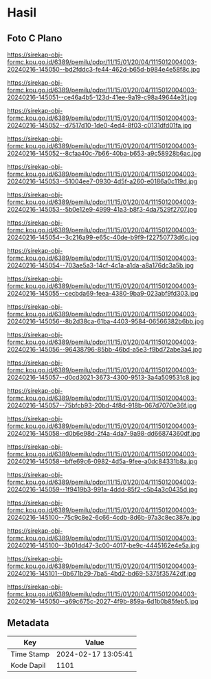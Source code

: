 # Hasil

## Foto C Plano

https://sirekap-obj-formc.kpu.go.id/6389/pemilu/pdpr/11/15/01/20/04/1115012004003-20240216-145050--bd2fddc3-fe44-462d-b65d-b984e4e58f8c.jpg

https://sirekap-obj-formc.kpu.go.id/6389/pemilu/pdpr/11/15/01/20/04/1115012004003-20240216-145051--ce46a4b5-123d-41ee-9a19-c98a49644e3f.jpg

https://sirekap-obj-formc.kpu.go.id/6389/pemilu/pdpr/11/15/01/20/04/1115012004003-20240216-145052--d7517d10-1de0-4ed4-8f03-c0131dfd01fa.jpg

https://sirekap-obj-formc.kpu.go.id/6389/pemilu/pdpr/11/15/01/20/04/1115012004003-20240216-145052--8cfaa40c-7b66-40ba-b653-a9c58928b6ac.jpg

https://sirekap-obj-formc.kpu.go.id/6389/pemilu/pdpr/11/15/01/20/04/1115012004003-20240216-145053--51004ee7-0930-4d5f-a260-e0186a0c119d.jpg

https://sirekap-obj-formc.kpu.go.id/6389/pemilu/pdpr/11/15/01/20/04/1115012004003-20240216-145053--5b0e12e9-4999-41a3-b8f3-4da7529f2707.jpg

https://sirekap-obj-formc.kpu.go.id/6389/pemilu/pdpr/11/15/01/20/04/1115012004003-20240216-145054--3c216a99-e65c-40de-b9f9-f22750773d6c.jpg

https://sirekap-obj-formc.kpu.go.id/6389/pemilu/pdpr/11/15/01/20/04/1115012004003-20240216-145054--703ae5a3-14cf-4c1a-a1da-a8a176dc3a5b.jpg

https://sirekap-obj-formc.kpu.go.id/6389/pemilu/pdpr/11/15/01/20/04/1115012004003-20240216-145055--cecbda69-feea-4380-9ba9-023abf9fd303.jpg

https://sirekap-obj-formc.kpu.go.id/6389/pemilu/pdpr/11/15/01/20/04/1115012004003-20240216-145056--8b2d38ca-61ba-4403-9584-06566382b6bb.jpg

https://sirekap-obj-formc.kpu.go.id/6389/pemilu/pdpr/11/15/01/20/04/1115012004003-20240216-145056--96438796-85bb-46bd-a5e3-f9bd72abe3a4.jpg

https://sirekap-obj-formc.kpu.go.id/6389/pemilu/pdpr/11/15/01/20/04/1115012004003-20240216-145057--d0cd3021-3673-4300-9513-3a4a509531c8.jpg

https://sirekap-obj-formc.kpu.go.id/6389/pemilu/pdpr/11/15/01/20/04/1115012004003-20240216-145057--75bfcb93-20bd-4f8d-918b-067d7070e36f.jpg

https://sirekap-obj-formc.kpu.go.id/6389/pemilu/pdpr/11/15/01/20/04/1115012004003-20240216-145058--d0b6e98d-2f4a-4da7-9a98-dd66874360df.jpg

https://sirekap-obj-formc.kpu.go.id/6389/pemilu/pdpr/11/15/01/20/04/1115012004003-20240216-145058--bffe69c6-0982-4d5a-9fee-a0dc84331b8a.jpg

https://sirekap-obj-formc.kpu.go.id/6389/pemilu/pdpr/11/15/01/20/04/1115012004003-20240216-145059--1f9419b3-991a-4ddd-85f2-c5b4a3c0435d.jpg

https://sirekap-obj-formc.kpu.go.id/6389/pemilu/pdpr/11/15/01/20/04/1115012004003-20240216-145100--75c9c8e2-6c66-4cdb-8d6b-97a3c8ec387e.jpg

https://sirekap-obj-formc.kpu.go.id/6389/pemilu/pdpr/11/15/01/20/04/1115012004003-20240216-145100--3b01dd47-3c00-4017-be9c-4445162e4e5a.jpg

https://sirekap-obj-formc.kpu.go.id/6389/pemilu/pdpr/11/15/01/20/04/1115012004003-20240216-145101--0b671b29-7ba5-4bd2-bd69-5375f35742df.jpg

https://sirekap-obj-formc.kpu.go.id/6389/pemilu/pdpr/11/15/01/20/04/1115012004003-20240216-145050--a69c675c-2027-4f9b-859a-6d1b0b85feb5.jpg


## Metadata

| Key        | Value               |
| ---------- | ------------------- |
| Time Stamp | 2024-02-17 13:05:41 |
| Kode Dapil | 1101                |



